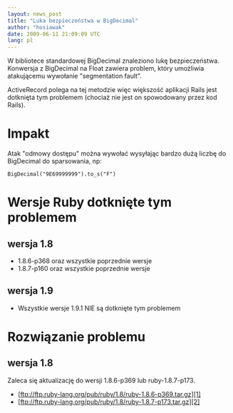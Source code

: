 ```yaml
---
layout: news_post
title: "Luka bezpieczeństwa w BigDecimal"
author: "hosiawak"
date: 2009-06-11 21:09:09 UTC
lang: pl
---
```


W bibliotece standardowej BigDecimal znaleziono lukę bezpieczeństwa.
Konwersja z BigDecimal na Float zawiera problem, który umożliwia
atakującemu wywołanie \"segmentation fault\".

ActiveRecord polega na tej metodzie więc większość aplikacji Rails jest
dotknięta tym problemem (chociaż nie jest on spowodowany przez kod
Rails).

# Impakt

Atak \"odmowy dostępu\" można wywołać wysyłając bardzo dużą liczbę do
BigDecimal do sparsowania, np:


    BigDecimal("9E69999999").to_s("F")

# Wersje Ruby dotknięte tym problemem

## wersja 1.8 

* 1\.8.6-p368 oraz wszystkie poprzednie wersje
* 1\.8.7-p160 oraz wszystkie poprzednie wersje

## wersja 1.9

* Wszystkie wersje 1.9.1 NIE są dotknięte tym problemem

# Rozwiązanie problemu

## wersja 1.8 

Zaleca się aktualizację do wersji 1.8.6-p369 lub ruby-1.8.7-p173.

* [ftp://ftp.ruby-lang.org/pub/ruby/1.8/ruby-1.8.6-p369.tar.gz][1]
* [ftp://ftp.ruby-lang.org/pub/ruby/1.8/ruby-1.8.7-p173.tar.gz][2]



[1]: ftp://ftp.ruby-lang.org/pub/ruby/1.8/ruby-1.8.6-p369.tar.gz 
[2]: ftp://ftp.ruby-lang.org/pub/ruby/1.8/ruby-1.8.7-p173.tar.gz 

